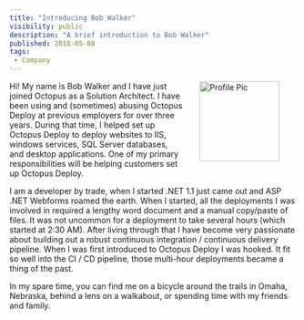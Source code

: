 ```yaml
---
title: "Introducing Bob Walker"
visibility: public
description: "A brief introduction to Bob Walker"
published: 2018-05-08
tags:
 - Company
---
```

<div style="float: right; margin: 30px; margin-top: 0">
<img alt="Profile Pic" src="https://i.octopus.com/site/team/avatar-bob-140.jpg" height="140" width="140" />
</div>

Hi! My name is Bob Walker and I have just joined Octopus as a Solution Architect.  I have been using and (sometimes) abusing Octopus Deploy at previous employers for over three years.  During that time, I helped set up Octopus Deploy to deploy websites to IIS, windows services, SQL Server databases, and desktop applications.  One of my primary responsibilities will be helping customers set up Octopus Deploy.

I am a developer by trade, when I started .NET 1.1 just came out and ASP .NET Webforms roamed the earth.  When I started, all the deployments I was involved in required a lengthy word document and a manual copy/paste of files.  It was not uncommon for a deployment to take several hours (which started at 2:30 AM).  After living through that I have become very passionate about building out a robust continuous integration / continuous delivery pipeline.  When I was first introduced to Octopus Deploy I was hooked.  It fit so well into the CI / CD pipeline, those multi-hour deployments became a thing of the past.  

In my spare time, you can find me on a bicycle around the trails in Omaha, Nebraska, behind a lens on a walkabout, or spending time with my friends and family.